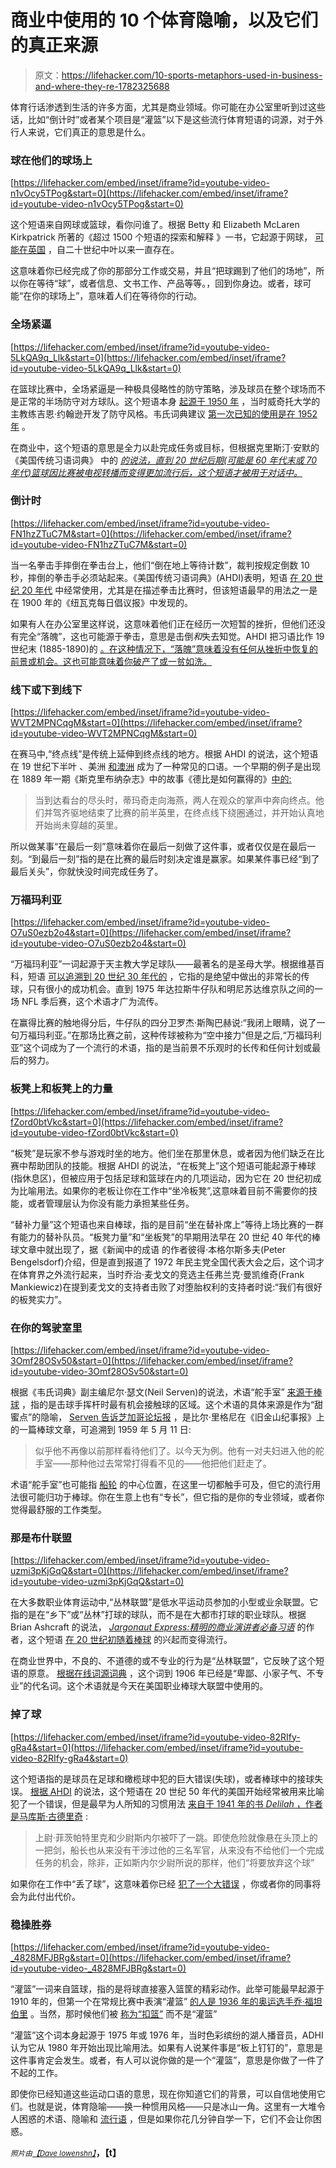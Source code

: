 # 商业中使用的 10 个体育隐喻，以及它们的真正来源

> 原文：<https://lifehacker.com/10-sports-metaphors-used-in-business-and-where-they-re-1782325688>

体育行话渗透到生活的许多方面，尤其是商业领域。你可能在办公室里听到过这些话，比如“倒计时”或者某个项目是“灌篮”以下是这些流行体育短语的词源，对于外行人来说，它们真正的意思是什么。





### 球在他们的球场上

 [https://lifehacker.com/embed/inset/iframe?id=youtube-video-n1vOcy5TPog&start=0](https://lifehacker.com/embed/inset/iframe?id=youtube-video-n1vOcy5TPog&start=0) 

这个短语来自网球或篮球，看你问谁了。根据 Betty 和 Elizabeth McLaren Kirkpatrick 所著的《超过 1500 个短语的探索和解释 》一书，它起源于网球， [可能在英国](https://en.wikipedia.org/wiki/History_of_tennis) ，自二十世纪中叶以来一直存在。

这意味着你已经完成了你的那部分工作或交易，并且“把球踢到了他们的场地”，所以你在等待“球”，或者信息、文书工作、产品等等。，回到你身边。或者，球可能“在你的球场上”，意味着人们在等待你的行动。

### **全场紧逼**

 [https://lifehacker.com/embed/inset/iframe?id=youtube-video-5LkQA9q_Llk&start=0](https://lifehacker.com/embed/inset/iframe?id=youtube-video-5LkQA9q_Llk&start=0) 

在篮球比赛中，全场紧逼是一种极具侵略性的防守策略，涉及球员在整个球场而不是正常的半场防守对方球队。这个短语本身 [起源于 1950 年](https://en.wikipedia.org/wiki/Full-court_press) ，当时威奇托大学的主教练吉恩·约翰逊开发了防守风格。韦氏词典建议 [第一次已知的使用是在 1952 年](http://www.merriam-webster.com/dictionary/full%E2%80%93court%20press) 。

在商业中，这个短语的意思是全力以赴完成任务或目标，但根据克里斯汀·安默的《美国传统习语词典》 中的 [*的说法，直到 20 世纪后期(可能是 60 年代末或 70 年代)篮球因比赛被电视转播而变得更加流行后，这个短语才被用于对话中。*](https://books.google.com/books?id=9QuEiIMaBt0C&pg=PA160&lpg=PA160&dq=full-court+press+idiom+origin&source=bl&ots=fHJ_oKrU57&sig=cI_-PbQJnzuUeP10Zh0AJFNDuyc&hl=en&sa=X&ved=0ahUKEwiUouyr0LfNAhUG82MKHbc5Dwk4ChDoAQhGMAg#v=onepage&q=full-court%20press%20idiom%20origin&f=false)

### **倒计时**

 [https://lifehacker.com/embed/inset/iframe?id=youtube-video-FN1hzZTuC7M&start=0](https://lifehacker.com/embed/inset/iframe?id=youtube-video-FN1hzZTuC7M&start=0) 

当一名拳击手摔倒在拳击台上，他们“倒在地上等待计数”，裁判按规定倒数 10 秒，摔倒的拳击手必须站起来。《美国传统习语词典》(AHDI)表明，短语 [在 20 世纪 20 年代](http://www.dictionary.com/browse/down-for-the-count) 中经常使用，尤其是在描述拳击比赛时，但该短语最早的用法之一是在 1900 年的《纽瓦克每日倡议报》中发现的。

如果有人在办公室里这样说，这意味着他们正在经历一次短暂的挫折，但他们还没有完全“落魄”，这也可能源于拳击，意思是击倒*和*失去知觉。AHDI 把习语比作 19 世纪末 (1885-1890)的 [。在这种情况下，“落魄”意味着没有任何从挫折中恢复的前景或机会。这也可能意味着你破产了或一贫如洗。](http://www.dictionary.com/browse/down--and--out)

### **线下或下到线下**

 [https://lifehacker.com/embed/inset/iframe?id=youtube-video-WVT2MPNCqgM&start=0](https://lifehacker.com/embed/inset/iframe?id=youtube-video-WVT2MPNCqgM&start=0) 

在赛马中,“终点线”是传统上延伸到终点线的地方。根据 AHDI 的说法，这个短语在 19 世纪下半叶 、美洲 [和澳洲](http://www.phrases.org.uk/meanings/down-to-the-wire.html) 成为了一种常见的口语。一个早期的例子是出现在 1889 年一期《斯克里布纳杂志》中的故事《德比是如何赢得的》[中的](http://www.worldwidewords.org/qa/qa-dow1.htm)[:](http://www.knowyourphrase.com/phrase-meanings/Down-to-The-Wire.html) 

> 当到达看台的尽头时，蒂玛奇走向海燕，两人在观众的掌声中奔向终点。他们并驾齐驱地结束了比赛的前半英里，在终点线下绕圈通过，并开始认真地开始尚未穿越的英里。

所以做某事“在最后一刻”意味着你在最后一刻做了这件事，或者仅仅是在最后一刻。“到最后一刻”指的是在比赛的最后时刻决定谁是赢家。如果某件事已经“到了最后关头”，你就快没时间完成任务了。

### **万福玛利亚**

 [https://lifehacker.com/embed/inset/iframe?id=youtube-video-O7uS0ezb2o4&start=0](https://lifehacker.com/embed/inset/iframe?id=youtube-video-O7uS0ezb2o4&start=0) 

“万福玛利亚”一词起源于天主教大学足球队——最著名的是圣母大学。根据维基百科，短语 [可以追溯到 20 世纪 30 年代的](https://en.wikipedia.org/wiki/Hail_Mary_pass) ，它指的是绝望中做出的非常长的传球，只有很小的成功机会。直到 1975 年达拉斯牛仔队和明尼苏达维京队之间的一场 NFL 季后赛，这个术语才广为流传。

在赢得比赛的触地得分后，牛仔队的四分卫罗杰·斯陶巴赫说:“我闭上眼睛，说了一句万福玛利亚。”在那场比赛之前，这种传球被称为“空中接力”但是之后,“万福玛利亚”这个词成为了一个流行的术语，指的是当前景不乐观时的长传和任何计划或最后的努力。

### **板凳上和板凳上的力量**

 [https://lifehacker.com/embed/inset/iframe?id=youtube-video-fZord0btVkc&start=0](https://lifehacker.com/embed/inset/iframe?id=youtube-video-fZord0btVkc&start=0) 

“板凳”是玩家不参与游戏时坐的地方。他们坐在那里休息，或者因为他们缺乏在比赛中帮助团队的技能。根据 AHDI 的说法，“在板凳上”这个短语可能起源于棒球(指休息区)，但被应用于包括足球和篮球在内的几项运动，因为它在 20 世纪初成为比喻用法。如果你的老板让你在工作中“坐冷板凳”,这意味着目前不需要你的技能，或者管理层认为你没有能力承担某些任务。

“替补力量”这个短语也来自棒球，指的是目前“坐在替补席上”等待上场比赛的一群有能力的替补队员。“板凳力量”和“坐板凳”的早期用法早在 20 世纪 40 年代的棒球文章中就出现了，据《新闻中的成语 的作者彼得·本格尔斯多夫(Peter Bengelsdorf)介绍，但是直到报道了 1972 年民主党全国代表大会之后，这个词才在体育界之外流行起来，当时乔治·麦戈文的竞选主任弗兰克·曼凯维奇(Frank Mankiewicz)在提到麦戈文的支持者击败了对堕胎权利的支持者时说:“我们有很好的板凳实力”。

### **在你的驾驶室里**

 [https://lifehacker.com/embed/inset/iframe?id=youtube-video-3Omf28OSv50&start=0](https://lifehacker.com/embed/inset/iframe?id=youtube-video-3Omf28OSv50&start=0) 

根据《韦氏词典》副主编尼尔·瑟文(Neil Serven)的说法，术语“舵手室” [来源于棒球](http://articles.chicagotribune.com/2012-05-09/features/ct-tribu-words-work-wheelhouse-20120509_1_star-power-business-cruise) ，指的是击球手挥杆时最有机会接触球的区域。这个术语的具体来源是作为“甜蜜点”的隐喻， [Serven 告诉芝加哥论坛报](http://articles.chicagotribune.com/2012-05-09/features/ct-tribu-words-work-wheelhouse-20120509_1_star-power-business-cruise) ，是比尔·里格尼在《旧金山纪事报》上的一篇棒球文章，可追溯到 1959 年 5 月 11 日:

> 似乎他不再像以前那样看待他们了。以今天为例。他有一对夫妇进入他的舵手室——那种他过去常常打得看不见的——他把他们赶走了。

术语“舵手室”也可能指 [船轮](https://en.wikipedia.org/wiki/Ship%27s_wheel) 的中心位置，在这里一切都触手可及，但它的流行用法很可能归功于棒球。你在生意上也有“专长”，但它指的是你的专业领域，或者你觉得最舒服的工作类型。

### **那是布什联盟**

 [https://lifehacker.com/embed/inset/iframe?id=youtube-video-uzmi3pKjGqQ&start=0](https://lifehacker.com/embed/inset/iframe?id=youtube-video-uzmi3pKjGqQ&start=0) 

在大多数职业体育运动中,“丛林联盟”是低水平运动员参加的小型或业余联盟。它指的是在“乡下”或“丛林”打球的球队，而不是在大都市打球的职业球队。根据 Brian Ashcraft 的说法， [*Jargonaut Express:精明的商业演讲者必备习语*](https://books.google.com/books?id=3d5aCAAAQBAJ&pg=PT128&lpg=PT128&dq=full-court+press+idiom+origin&source=bl&ots=96A072bVKP&sig=v5gZAkJoN_rax3UtoYjIEe6ncbI&hl=en&sa=X&ved=0ahUKEwiUouyr0LfNAhUG82MKHbc5Dwk4ChDoAQg5MAU#v=onepage&q=bush%20league&f=false) 的作者，这个短语 [在 20 世纪初随着棒球](https://books.google.com/books?id=3d5aCAAAQBAJ&pg=PT128&lpg=PT128&dq=full-court+press+idiom+origin&source=bl&ots=96A072bVKP&sig=v5gZAkJoN_rax3UtoYjIEe6ncbI&hl=en&sa=X&ved=0ahUKEwiUouyr0LfNAhUG82MKHbc5Dwk4ChDoAQg5MAU#v=onepage&q=bush%20league&f=false) 的兴起而变得流行。

在商业世界中，不良的、不道德的或不专业的行为是“丛林联盟”，它反映了这个短语的原意。 [根据在线词源词典](http://www.etymonline.com/index.php?term=bush%20league) ，这个词到 1906 年已经是“卑鄙、小家子气、不专业”的代名词。这个术语就是今天在美国职业棒球大联盟中使用的。

### **掉了球**

 [https://lifehacker.com/embed/inset/iframe?id=youtube-video-82RIfy-gRa4&start=0](https://lifehacker.com/embed/inset/iframe?id=youtube-video-82RIfy-gRa4&start=0) 

这个短语指的是球员在足球和橄榄球中犯的巨大错误(失球)，或者棒球中的接球失误。 [根据 AHDI](http://www.dictionary.com/browse/drop--the--ball) 的说法，这个短语在 20 世纪 50 年代的美国开始经常被用来比喻犯了一个错误，但是最早为人所知的习惯用法 [来自于 1941 年的书 *Delilah* ，作者是马库斯·古德里奇](https://books.google.com/books?id=4bpie-o1O9sC&pg=PA58&dq=%22the+Captain+never+interfered+with+his+three%22&hl=en&sa=X&ei=WBIbVe2GJ9OxogSdqIKACQ&ved=0CB4Q6AEwAA#v=onepage&q=%22the%20Captain%20never%20interfered%20with%20his%20three%22&f=false) :

> 上尉·菲茨帕特里克和少尉斯内尔被吓了一跳。即使危险就像悬在头顶上的一把剑，船长也从来没有干涉过他的三名军官，从来没有不给他们一个完成任务的机会，除非，正如斯内尔少尉所说的那样，他们“将要放弃这个球”

如果你在工作中“丢了球”，这意味着你已经 [犯了一个大错误](https://lifehacker.com/how-to-handle-big-time-mess-ups-at-work-1623238231) ，你或者你的同事将会为此付出代价。



### **稳操胜券**

 [https://lifehacker.com/embed/inset/iframe?id=youtube-video-_4828MFJBRg&start=0](https://lifehacker.com/embed/inset/iframe?id=youtube-video-_4828MFJBRg&start=0) 

“灌篮”一词来自篮球，指的是将球直接塞入篮筐的精彩动作。此举可能最早起源于 1910 年的，但第一个在常规比赛中表演“灌篮” [的人是 1936 年的奥运选手乔·福坦伯里](http://www.thedailybeast.com/articles/2014/02/15/the-first-dunk-in-basketball.html) 。当然，那时候他们被 [称为“扣篮”](https://en.wikipedia.org/wiki/Slam_dunk) 而不是“灌篮”

“灌篮”这个词本身起源于 1975 年或 1976 年，当时色彩缤纷的湖人播音员，ADHI 认为它从 1980 年开始出现比喻用法。如果有人说某件事是“板上钉钉的”，意思是这件事肯定会发生。或者，有人可以说你做的是一个“灌篮”，意思是你做了一件了不起的工作。

即使你已经知道这些运动口语的意思，现在你知道它们的背景，可以自信地使用它们。也就是说，体育隐喻——换一种惯用风格——只是冰山一角。这里有一大堆令人困惑的术语、隐喻和 [流行语](https://lifehacker.com/tech-job-search-buzzwords-and-what-they-really-mean-1729547172) ，但是如果你花几分钟自学一下，它们不会让你困惑。

<small>*照片由*</small>[<small>*【Dave lowenshn】*</small>](https://www.flickr.com/photos/davelowensohn/9231978369/)**，【t】**
